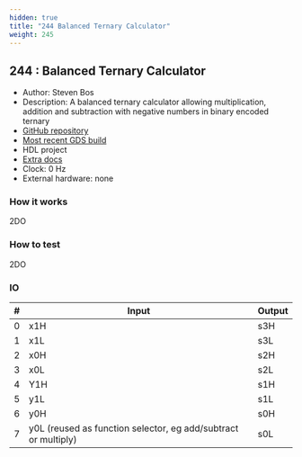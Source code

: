 ```yaml
---
hidden: true
title: "244 Balanced Ternary Calculator"
weight: 245
---
```


## 244 : Balanced Ternary Calculator

* Author: Steven Bos
* Description: A balanced ternary calculator allowing multiplication, addition and subtraction with negative numbers in binary encoded ternary
* [GitHub repository](https://github.com/aiunderstand/tt03-balanced-ternary-calculator)
* [Most recent GDS build](https://github.com/aiunderstand/tt03-balanced-ternary-calculator/actions/runs/4789366364)
* HDL project
* [Extra docs](steveb#6973)
* Clock: 0 Hz
* External hardware: none



### How it works

2DO


### How to test

2DO


### IO

| # | Input        | Output       |
|---|--------------|--------------|
| 0 | x1H  | s3H |
| 1 | x1L  | s3L |
| 2 | x0H  | s2H |
| 3 | x0L  | s2L |
| 4 | Y1H  | s1H |
| 5 | y1L  | s1L |
| 6 | y0H  | s0H |
| 7 | y0L (reused as function selector, eg add/subtract or multiply)  | s0L |
